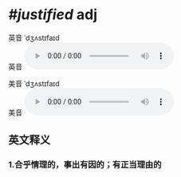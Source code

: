 # ***\#justified*** adj
英音 ˈdʒʌstɪfaɪd  
英音
<audio src="./media/justified1_AAC.aac" controls="controls"></audio>

美音 ˈdʒʌstɪfaɪd  
美音
<audio src="./media/justified2_AAC.aac" controls="controls"></audio>



  

英文释义
---
### 1.**合乎情理的，事出有因的；有正当理由的**  


